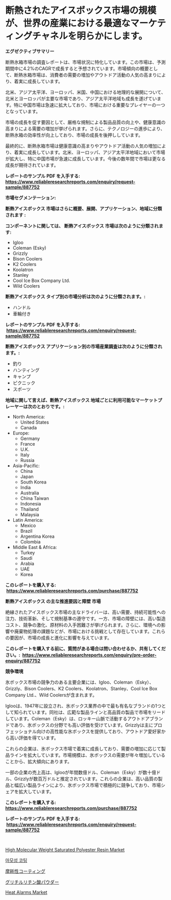 <p><h1>断熱されたアイスボックス市場の規模が、世界の産業における最適なマーケティングチャネルを明らかにします。</h1></p><p><strong>エグゼクティブサマリー</strong></p>
<p><p>断熱氷箱市場の調査レポートは、市場状況に特化しています。この市場は、予測期間中に4.2%のCAGRで成長すると予想されています。市場傾向の概要として、断熱氷箱市場は、消費者の需要の増加やアウトドア活動の人気の高まりにより、着実に成長しています。</p><p>北米、アジア太平洋、ヨーロッパ、米国、中国における地理的な展開について、北米とヨーロッパが主要な市場であり、アジア太平洋地域も成長を遂げています。特に中国市場は急速に拡大しており、市場における重要なプレイヤーの一つとなっています。</p><p>市場の成長を促す要因として、厳格な規制による製品品質の向上や、健康意識の高まりによる需要の増加が挙げられます。さらに、テクノロジーの進歩により、断熱氷箱の効率性が向上しており、市場の成長を後押ししています。</p><p>最終的に、断熱氷箱市場は健康意識の高まりやアウトドア活動の人気の増加により、着実に成長しています。北米、ヨーロッパ、アジア太平洋地域において市場が拡大し、特に中国市場が急速に成長しています。今後の数年間で市場は更なる成長が期待されています。</p></p>
<p><strong>レポートのサンプル PDF を入手する: <a href="https://www.reliableresearchreports.com/enquiry/request-sample/887752">https://www.reliableresearchreports.com/enquiry/request-sample/887752</a></strong></p>
<p><strong>市場セグメンテーション:</strong></p>
<p><strong> 断熱アイスボックス 市場はさらに概要、展開、アプリケーション、地域に分類されます :</strong></p>
<p><strong>コンポーネントに関しては、 断熱アイスボックス 市場は次のように分類されます: &nbsp;</strong></p>
<p><ul><li>Igloo</li><li>Coleman (Esky)</li><li>Grizzly</li><li>Bison Coolers</li><li>K2 Coolers</li><li>Koolatron</li><li>Stanley</li><li>Cool Ice Box Company Ltd.</li><li>Wild Coolers</li></ul></p>
<p><strong> 断熱アイスボックス タイプ別の市場分析は次のように分類されます。:</strong></p>
<p><ul><li>ハンドル</li><li>車輪付き</li></ul></p>
<p><strong>レポートのサンプル PDF を入手する: &nbsp;<a href="https://www.reliableresearchreports.com/enquiry/request-sample/887752">https://www.reliableresearchreports.com/enquiry/request-sample/887752</a></strong></p>
<p><strong> 断熱アイスボックス アプリケーション別の市場産業調査は次のように分類されます。:</strong></p>
<p><ul><li>釣り</li><li>ハンティング</li><li>キャンプ</li><li>ピクニック</li><li>スポーツ</li></ul></p>
<p><strong>地域に関して言えば、断熱アイスボックス 地域ごとに利用可能なマーケットプレーヤーは次のとおりです。:</strong></p>
<p><ul>
    <li>
        North America:
        <ul>
            <li>United States</li>
            <li>Canada</li>
        </ul>
    </li>
    <li>
        Europe:
        <ul>
            <li>Germany</li>
            <li>France</li>
            <li>U.K.</li>
            <li>Italy</li>
            <li>Russia</li>
        </ul>
    </li>
    <li>
        Asia-Pacific:
        <ul>
            <li>China</li>
            <li>Japan</li>
            <li>South Korea</li>
            <li>India</li>
            <li>Australia</li>
            <li>China Taiwan</li>
            <li>Indonesia</li>
            <li>Thailand</li>
            <li>Malaysia</li>
        </ul>
    </li>
    <li>
        Latin America:
        <ul>
            <li>Mexico</li>
            <li>Brazil</li>
            <li>Argentina Korea</li>
            <li>Colombia</li>
        </ul>
    </li>
    <li>
        Middle East & Africa:
        <ul>
            <li>Turkey</li>
            <li>Saudi</li>
            <li>Arabia</li>
            <li>UAE</li>
            <li>Korea</li>
        </ul>
    </li>
    </ul></p>
<p><strong>このレポートを購入する: &nbsp;<a href="https://www.reliableresearchreports.com/purchase/887752">https://www.reliableresearchreports.com/purchase/887752</a></strong></p>
<p><strong>断熱アイスボックス の主な推進要因と障壁 市場</strong></p>
<p><p>絶縁されたアイスボックス市場の主なドライバーは、高い需要、持続可能性への注力、技術革新、そして規制基準の遵守です。一方、市場の障壁には、高い製造コスト、競争の激化、原材料の入手困難さが挙げられます。さらに、環境への影響や廃棄物処理の課題などが、市場における挑戦として存在しています。これらの要因が、市場の成長と進化に影響を与えています。</p></p>
<p><strong>このレポートを購入する前に、質問がある場合は問い合わせるか、共有してください。:&nbsp; <a href="https://www.reliableresearchreports.com/enquiry/pre-order-enquiry/887752">https://www.reliableresearchreports.com/enquiry/pre-order-enquiry/887752</a></strong></p>
<p><strong>競争環境</strong></p>
<p><p>氷ボックス市場の競争力のある主要企業には、Igloo、Coleman（Esky）、Grizzly、Bison Coolers、K2 Coolers、Koolatron、Stanley、Cool Ice Box Company Ltd.、Wild Coolersが含まれます。</p><p>Iglooは、1947年に設立され、氷ボックス業界の中で最も有名なブランドの1つとして知られています。同社は、広範な製品ラインと高品質の製品で市場をリードしています。Coleman（Esky）は、ロッキー山脈で活動するアウトドアブランドであり、氷ボックスの分野でも高い評価を受けています。Grizzlyは主にプロフェッショナル向けの高性能な氷ボックスを提供しており、アウトドア愛好家から高い評価を得ています。</p><p>これらの企業は、氷ボックス市場で着実に成長しており、需要の増加に応じて製品ラインを拡大しています。市場規模は、氷ボックスの需要が年々増加していることから、拡大傾向にあります。</p><p>一部の企業の売上高は、Iglooが年間数億ドル、Coleman（Esky）が数十億ドル、Grizzlyが数百万ドルと推定されています。これらの企業は、高い品質の製品と幅広い製品ラインにより、氷ボックス市場で積極的に競争しており、市場シェアを拡大しています。</p></p>
<p><strong>このレポートを購入する: &nbsp; <a href="https://www.reliableresearchreports.com/purchase/887752">https://www.reliableresearchreports.com/purchase/887752</a></strong></p>
<p><strong>レポートのサンプル PDF を入手する: &nbsp;<a href="https://www.reliableresearchreports.com/enquiry/request-sample/887752">https://www.reliableresearchreports.com/enquiry/request-sample/887752</a></strong><strong></strong></p>
<p>&nbsp;</p>
<p><p><a href="https://view.publitas.com/reportprime-1/high-molecular-weight-saturated-polyester-resin-market-with-the-goal-of-estimating-the-market-size-and-future-growth-potential-of-various-market-segments-based-on-component-applications-end-user-and-region/">High Molecular Weight Saturated Polyester Resin Market</a></p><p><a href="https://medium.com/@shareneboothestellesvwq36l/%EC%97%B0%EB%A7%88-%EA%B0%80%EB%8A%A5-%EC%BD%94%ED%8C%85-%EC%8B%9C%EC%9E%A5-%EC%A2%85%EB%A5%98-%EC%9D%91%EC%9A%A9-%EB%B0%8F-%EC%A7%80%EB%A6%AC%EB%B3%84%EB%A1%9C-%EC%B2%A0%EC%A0%80%ED%95%9C-%ED%8F%89%EA%B0%80-f488b61b3539">마모성 코팅</a></p><p><a href="https://medium.com/@deborahclarke2008/%E3%82%A2%E3%83%96%E3%83%AC%E3%83%BC%E3%83%89%E3%82%B3%E3%83%BC%E3%83%86%E3%82%A3%E3%83%B3%E3%82%B0%E5%B8%82%E5%A0%B4%E3%81%AE%E3%83%88%E3%83%AC%E3%83%B3%E3%83%89%E3%81%A8%E5%B8%82%E5%A0%B4%E5%88%86%E6%9E%90%E3%81%AF-2024%E5%B9%B4%E3%81%8B%E3%82%892031%E5%B9%B4%E3%81%BE%E3%81%A7%E3%81%AE%E4%BA%88%E6%B8%AC%E3%81%95%E3%82%8C%E3%81%A6%E3%81%84%E3%81%BE%E3%81%99-673fab740c00">摩耗性コーティング</a></p><p><a href="https://medium.com/@deborahclarke2008/%E3%82%B0%E3%83%AA%E3%83%81%E3%83%AB%E3%83%AA%E3%82%B8%E3%83%B3%E9%85%B8%E3%83%91%E3%82%A6%E3%83%80%E3%83%BC%E5%B8%82%E5%A0%B4%E8%A6%8F%E6%A8%A1%E3%81%8A%E3%82%88%E3%81%B3%E5%B8%82%E5%A0%B4%E3%83%88%E3%83%AC%E3%83%B3%E3%83%89-%E5%AE%8C%E5%85%A8%E3%81%AA%E7%94%A3%E6%A5%AD%E6%A6%82%E8%A6%81-2024%E5%B9%B4%E3%81%8B%E3%82%892031%E5%B9%B4-cc94a1cd51af">グリチルリチン酸パウダー</a></p><p><a href="https://shimmer-gardenia-37a.notion.site/Heat-Alarms-Market-Size-Growth-Outlook-from-2024-to-2031-projecting-at-Market-s-Trends-Analysis-by-aa91b7648da4428a895ff7fdaf27c59b">Heat Alarms Market</a></p></p>